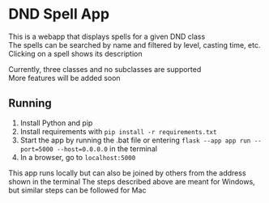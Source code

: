 # DND Spell App

This is a webapp that displays spells for a given DND class\
The spells can be searched by name and filtered by level, casting time, etc.\
Clicking on a spell shows its description

Currently, three classes and no subclasses are supported\
More features will be added soon

## Running

1. Install Python and pip
2. Install requirements with `pip install -r requirements.txt`
3. Start the app by running the .bat file or entering `flask --app app run --port=5000 --host=0.0.0.0` in the terminal
4. In a browser, go to `localhost:5000`

This app runs locally but can also be joined by others from the address shown in the terminal
The steps described above are meant for Windows, but similar steps can be followed for Mac

